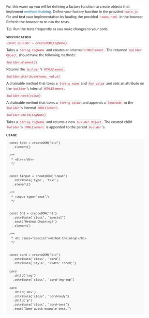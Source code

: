 ![screengrab of instructions](https://raw.githubusercontent.com/taylorjosephgriffin/warm-ups/master/warm-up19/warm-up-instructions/Untitled.jpeg?raw=true)
